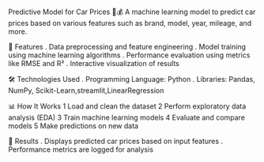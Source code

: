 Predictive Model for Car Prices 🚗💰
A machine learning model to predict car prices based on various features such as brand, model, year, mileage, and more.

📌 Features
. Data preprocessing and feature engineering
. Model training using machine learning algorithms
. Performance evaluation using metrics like RMSE and R²
. Interactive visualization of results

🛠️ Technologies Used
 . Programming Language: Python
 . Libraries: Pandas, NumPy, Scikit-Learn,streamlit,LinearRegression

 📊 How It Works
 1 Load and clean the dataset
 2 Perform exploratory data analysis (EDA)
 3 Train machine learning models
 4 Evaluate and compare models
 5 Make predictions on new data

 📌 Results
  . Displays predicted car prices based on input features
  . Performance metrics are logged for analysis
